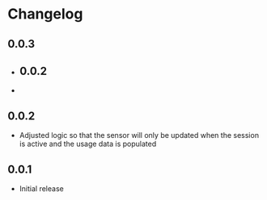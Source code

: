 # Changelog

## 0.0.3

- ## 0.0.2

- 

## 0.0.2

- Adjusted logic so that the sensor will only be updated when the session is active and the usage data is populated

## 0.0.1

- Initial release
